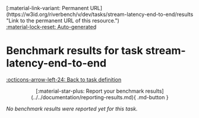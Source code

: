 <div markdown class="rb-top-buttons"><div markdown>[:material-link-variant: Permanent URL](https://w3id.org/riverbench/v/dev/tasks/stream-latency-end-to-end/results "Link to the permanent URL of this resource.")</div><div markdown><abbr title="This page is entirely automatically generated and cannot be edited.">:material-lock-reset: Auto-generated</abbr></div></div>

# Benchmark results for task stream-latency-end-to-end

[:octicons-arrow-left-24: Back to task definition](index.md)

<div style="text-align: center" markdown>[:material-star-plus: Report your benchmark results](../../documentation/reporting-results.md){ .md-button }</div>

_No benchmark results were reported yet for this task._